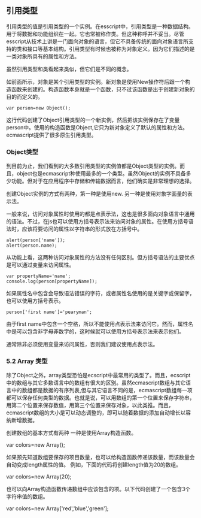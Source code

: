 ## 引用类型

引用类型的值是引用类型的一个实例。在esscript中，引用类型是一种数据结构。用于将数据和功能组织在一起。它也常被称作类。但这种称呼并不妥当。尽管esscript从技术上讲是一门面向对象的语言，但它不具备传统的面向对象语言所支持的类和接口等基本结构。引用类型有时候也被称为对象定义。因为它们描述的是一类对象所具有的属性和方法。

虽然引用类型和类看起来类似，但它们是不同的概念。

如前面所示，对象是某个引用类型的实例。新对象是使用New操作符后跟一个构造函数来创建的。构造函数本身就是一个函数，只不过该函数是出于创建新对象的目的而定义的。

```
var person=new Object();
```
这行代码创建了Object引用类型的一个新实例，然后把该实例保存在了变量person中。使用的构造函数是Object,它只为新对象定义了默认的属性和方法。ecmascript提供了很多原生引用类型。


### Object类型

到目前为止，我们看到的大多数引用类型的实例值都是Object类型的实例。而且，object也是ecmascript种使用最多的一个类型。虽然Object的实例不具备多少功能。但对于在应用程序中存储和传输数据而言，他们确实是非常理想的选择。

创建Object实例的方式有两种，第一种是使用new.
另一种是使用对象字面量的表示法。

一般来说，访问对象属性时使用的都是点表示法，这也是很多面向对象语言中通用的语法。不过，在js也可以使用方括号表示法来访问对象的属性。在使用方括号语法时，应该将要访问的属性以字符串的形式放在方括号中。

```
alert(person['name']);
alert(person.name);

```
从功能上看，这两种访问对象属性的方法没有任何区别。但方括号语法的主要优点是可以通过变量来访问属性。
```
var propertyName='name';
console.log(person[propertyName]);

```

如果属性名中包含会导致语法错误的字符，或者属性名使用的是关键字或保留字，也可以使用方括号表示。

```
person['first name']='pearyman';

```
由于first name中包含一个空格，所以不能使用点表示法来访问它。然而，属性名中是可以包含非字母非数字的，这时候就可以使用方括号表示法来表示他们。

通常除非必须使用变量来访问属性，否则我们建议使用点表示法。

### 5.2 Array 类型

除了Object之外，array类型恐怕是ecscript中最常用的类型了。而且，ecscript中的数组与其它多数语言中的数组有很大的区别。虽然ecmascript数组与其它语言中的数组都是数据的有序列表,但与其它语言不同的是，ecmascript数组每一项都可以保存任何类型的数据。也就是说，可以用数组的第一个位置来保存字符串，用第二个位置来保存数值，用第三个位置来保存对象，以此类推。而且，ecmascript数组的大小是可以动态调整的，即可以随着数据的添加自动增长以容纳新增数据。


创建数组的基本方式有两种 一种是使用Array构造函数。

var colors=new Array();

如果预先知道数组要保存的项目数量，也可以给构造函数传递该数量，而该数量会自动变成length属性的值。 例如，下面的代码将创建length值为20的数组。

var colors=new Array(20);

也可以向Array构造函数传递数组中应该包含的项。以下代码创建了一个包含3个字符串值的数组。

var colors=new Array['red','blue','green'];
